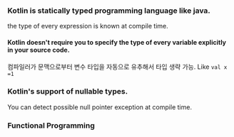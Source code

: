 ### Kotlin is statically typed programming language like java.
the type of every expression is known at compile time.
<br>
#### Kotlin doesn't require you to specify the type of every variable explicitly in your source code.
컴파일러가 문맥으로부터 변수 타입을 자동으로 유추해서 타입 생략 가능.
Like ```val x =1```
<br>
### Kotlin's support of nullable types.
You can detect possible null pointer exception at compile time.
<br>
### Functional Programming